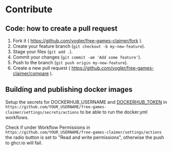 # Contribute

## Code: how to create a pull request

1.  Fork it ( https://github.com/vogler/free-games-claimer/fork ).
1.  Create your feature branch (`git checkout -b my-new-feature`).
1.  Stage your files (`git add .`).
1.  Commit your changes (`git commit -am 'Add some feature'`).
1.  Push to the branch (`git push origin my-new-feature`).
1.  Create a new pull request ( https://github.com/vogler/free-games-claimer/compare ).


## Building and publishing docker images

Setup the secrets for DOCKERHUB_USERNAME and [DOCKERHUB_TOKEN](https://hub.docker.com/settings/security) in `https://github.com/YOUR_USERNAME/free-games-claimer/settings/secrets/actions` to be able to run the docker.yml workflows.

Check if under Workflow Permissions in `https://github.com/YOUR_USERNAME/free-games-claimer/settings/actions` the radio button is set to "Read and write permissions", otherwise the push to ghcr.io will fail.
